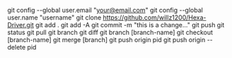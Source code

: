 git config --global user.email "your@email.com"
git config --global user.name "username"
git clone https://github.com/willz1200/Hexa-Driver.git
git add .
git add -A
git commit -m "this is a change..."
git push
git status
git pull
git branch
git diff
git branch [branch-name]
git checkout [branch-name]
git merge [branch]
git push origin pid
git push origin --delete pid